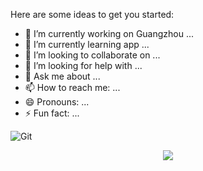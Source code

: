 
Here are some ideas to get you started:

- 🔭 I’m currently working on Guangzhou ...
- 🌱 I’m currently learning app ...
- 👯 I’m looking to collaborate on ...
- 🤔 I’m looking for help with ...
- 💬 Ask me about ...
- 📫 How to reach me: ...
- 😄 Pronouns: ...
- ⚡ Fun fact: ...


![Git](https://img.shields.io/badge/-Git-F05032?style=flat-square&logo=git&logoColor=white)

<p align = "center" >
  <img src = "https://komarev.com/ghpvc/?username=AndreHu88" >
</p>

